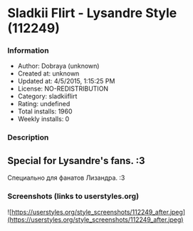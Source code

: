 # Sladkii Flirt - Lysandre Style (112249)

### Information
- Author: Dobraya (unknown)
- Created at: unknown
- Updated at: 4/5/2015, 1:15:25 PM
- License: NO-REDISTRIBUTION
- Category: sladkiiflirt
- Rating: undefined
- Total installs: 1960
- Weekly installs: 0


### Description
Special for Lysandre's fans. :3
---
Специально для фанатов Лизандра. :3


### Screenshots (links to userstyles.org)
![https://userstyles.org/style_screenshots/112249_after.jpeg](https://userstyles.org/style_screenshots/112249_after.jpeg)


